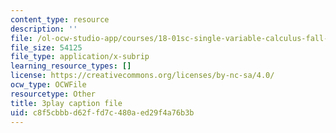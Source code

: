```yaml
---
content_type: resource
description: ''
file: /ol-ocw-studio-app/courses/18-01sc-single-variable-calculus-fall-2010/c8f5cbbbd62ffd7c480aed29f4a76b3b_PNTnmH6jsRI.srt
file_size: 54125
file_type: application/x-subrip
learning_resource_types: []
license: https://creativecommons.org/licenses/by-nc-sa/4.0/
ocw_type: OCWFile
resourcetype: Other
title: 3play caption file
uid: c8f5cbbb-d62f-fd7c-480a-ed29f4a76b3b
---
```

